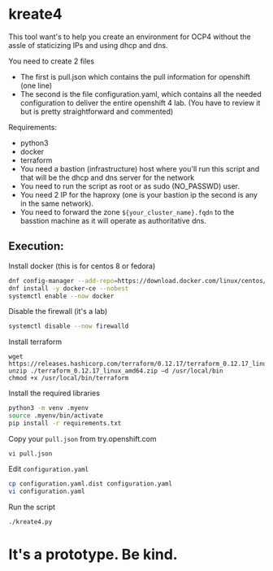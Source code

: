 # kreate4
This tool want's to help you create an environment for OCP4 without the assle of staticizing IPs and using dhcp and dns.

You need to create 2 files
- The first is pull.json which contains the pull information for openshift (one line)
- The second is the file configuration.yaml, which contains all the needed configuration to deliver the entire openshift 4 lab. (You have to review it but is pretty straightforward and commented)

Requirements:
- python3
- docker
- terraform
- You need a bastion (infrastructure) host where you'll run this script and that will be the dhcp and dns server for the network
- You need to run the script as root or as sudo (NO_PASSWD) user.
- You need 2 IP for the haproxy (one is your bastion ip the second is any in the same network).
- You need to forward the zone `${your_cluster_name}.fqdn` to the basstion machine as it will operate as authoritative dns.

## Execution:

Install docker (this is for centos 8 or fedora)
```bash
dnf config-manager --add-repo=https://download.docker.com/linux/centos/docker-ce.repo
dnf install -y docker-ce --nobest
systemctl enable --now docker
```

Disable the firewall (it's a lab)
```bash
systemctl disable --now firewalld
```

Install terraform
```
wget https://releases.hashicorp.com/terraform/0.12.17/terraform_0.12.17_linux_amd64.zip
unzip ./terraform_0.12.17_linux_amd64.zip –d /usr/local/bin
chmod +x /usr/local/bin/terraform
```

Install the required libraries
```bash
python3 -m venv .myenv
source .myenv/bin/activate
pip install -r requirements.txt
```

Copy your `pull.json` from try.openshift.com
```
vi pull.json
```

Edit `configuration.yaml`
```bash
cp configuration.yaml.dist configuration.yaml
vi configuration.yaml
```

Run the script
```bash
./kreate4.py
```

# It's a prototype. Be kind.
